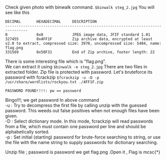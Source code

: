 Check given photo with binwalk command.
```$binwalk steg_2.jpg```
You will see like this
```
DECIMAL       HEXADECIMAL     DESCRIPTION
--------------------------------------------------------------------------------
0             0x0             JPEG image data, JFIF standard 1.01
327455        0x4FF1F         Zip archive data, encrypted at least v2.0 to extract, compressed size: 3970, uncompressed size: 5484, name: flag.png
331569        0x50F31         End of Zip archive, footer length: 22
```
There is some interesting file which is "flag.png".</br>
We can extract it using 
```$binwalk -e steg_2.jpg```
There are two files in extracted folder.
Zip file is protected with password.
Let's bruteforce its password with fcrackzip
```$fcrackzip -u -D -p /usr/share/wordlists/rockyou.txt ./4FF1F.zip ```

```PASSWORD FOUND!!!!: pw == password```


Bingo!!!; we get password
In above command</br>
-u : Try to decompress the first file by calling unzip with the guessed password. This weeds out false positives when not enough files have been given.<br>
-D : Select dictionary mode. In this mode, fcrackzip will read passwords from a file, which must contain one password per line and should be alphabetically sorted.<br>
-p : Set initial (starting) password for brute-force searching to string, or use the file with the name string to supply passwords for dictionary searching.<br>

Unzip file ; password is password
we get flag.png .Open it , Flag is mcsc{*}
